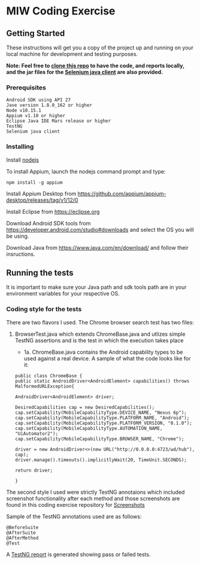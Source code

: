 # MIW Coding Exercise


## Getting Started

These instructions will get you a copy of the project up and running on your local machine for development and testing purposes. 


**Note: Feel free to [clone this repo](https://github.com/BCLion/MIW.git) to have the code, and reports locally, and the jar files for the [Selenium java client](https://github.com/BCLion/MIW/tree/master/Appium-Jars) are also provided.**
### Prerequisites

```
Android SDK using API 27
Jave version 1.8.0_162 or higher
Node v10.15.1
Appium v1.10 or higher
Eclipse Java IDE Mars release or higher
TestNG
Selenium java client
```

### Installing
Install [nodejs](nodejs.org/en/download/)

To install Appium, launch the nodejs command prompt and type:

```
npm install -g appium
```

Install Appium Desktop from https://github.com/appium/appium-desktop/releases/tag/v1/12/0

Install Eclipse from https://eclipse.org

Download Android SDK tools from https://developer.android.com/studio#downloads and select the OS you will be using.

Download Java from https://www.java.com/en/download/ and follow their insructions.


## Running the tests

It is important to make sure your Java path and sdk tools path are in your environment variables for your respective OS.


### Coding style for the tests
There are two flavors I used. The Chrome browser search test has two files:
1. BrowserTest.java which extends ChromeBase.java and utlizes simple TestNG assertions and is the test in which the execution takes place
    * 1a. ChromeBase.java contains the Android capability types to be used against a real device. A sample of what the code looks like for it:
    
    ```
    public class ChromeBase {
	public static AndroidDriver<AndroidElement> capabilities() throws MalformedURLException{
	
	AndroidDriver<AndroidElement> driver;
	
	DesiredCapabilities cap = new DesiredCapabilities();
	cap.setCapability(MobileCapabilityType.DEVICE_NAME, "Nexus 6p");
	cap.setCapability(MobileCapabilityType.PLATFORM_NAME, "Android");
	cap.setCapability(MobileCapabilityType.PLATFORM_VERSION, "8.1.0");
	cap.setCapability(MobileCapabilityType.AUTOMATION_NAME, "UiAutomator2");
	cap.setCapability(MobileCapabilityType.BROWSER_NAME, "Chrome");
	
	driver = new AndroidDriver<>(new URL("http://0.0.0.0:4723/wd/hub"), cap);
	driver.manage().timeouts().implicitlyWait(20, TimeUnit.SECONDS);

	return driver;
	
	}
    
    ```


The second style I used were strictly TestNG annotaions which included screenshot functionality after each method and those screenshots are found in this coding exercise repository for [Screenshots](https://github.com/BCLion/MIW/tree/master/Results/Screenshots)

Sample of the TestNG annotations used are as follows:

```
@BeforeSuite 
@AfterSuite
@AfterMethod
@Test

```

A [TestNG report](https://github.com/BCLion/MIW/tree/master/Results/TestNG-Report) is generated showing pass or failed tests.

